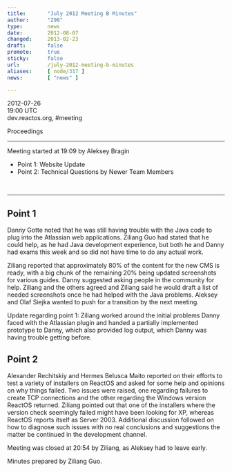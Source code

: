 ```yaml
---
title:       "July 2012 Meeting B Minutes"
author:      "Z98"
type:        news
date:        2012-08-07
changed:     2013-02-23
draft:       false
promote:     true
sticky:      false
url:         /july-2012-meeting-b-minutes
aliases:     [ node/317 ]
news:        [ "news" ]

---
```


<p>2012-07-26<br />19:00 UTC<br />dev.reactos.org, #meeting</p>
<p>Proceedings</p>
<hr />
<p>Meeting started at 19:09 by Aleksey Bragin</p>
<ul>
<li>Point 1: Website Update</li>
<li>Point 2: Technical Questions by Newer Team Members</li>
</ul>
<p>&nbsp;</p>
<hr />
<h2>Point 1</h2>
<p>Danny Gotte noted that he was still having trouble with the Java code to plug into the Atlassian web applications. Ziliang Guo had stated that he could help, as he had Java development experience, but both he and Danny had exams this week and so did not have time to do any actual work.</p>
<p>Ziliang reported that approximately 80% of the content for the new CMS is ready, with a big chunk of the remaining 20% being updated screenshots for various guides. Danny suggested asking people in the community for help. Ziliang and the others agreed and Ziliang said he would draft a list of needed screenshots once he had helped with the Java problems. Aleksey and Olaf Siejka wanted to push for a transition by the next meeting.</p>
<p>Update regarding point 1: Ziliang worked around the initial problems Danny faced with the Atlassian plugin and handed a partially implemented prototype to Danny, which also provided log output, which Danny was having trouble getting before.</p>
<h2>Point 2</h2>
<p>Alexander Rechitskiy and Hermes Belusca Maito reported on their efforts to test a variety of installers on ReactOS and asked for some help and opinions on why things failed. Two issues were raised, one regarding failures to create TCP connections and the other regarding the Windows version ReactOS returned. Ziliang pointed out that one of the installers where the version check seemingly failed might have been looking for XP, whereas ReactOS reports itself as Server 2003. Additional discussion followed on how to diagnose such issues with no real conclusions and suggestions the matter be continued in the development channel.</p>
<p>Meeting was closed at 20:54 by Ziliang, as Aleksey had to leave early.</p>
<p>Minutes prepared by Ziliang Guo.</p>
<p>&nbsp;</p>
